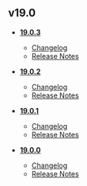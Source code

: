 ## v19.0
* **[19.0.3](19.0.3)**
	* [Changelog](19.0.3/changelog.md)
	* [Release Notes](19.0.3/release_notes.md)

* **[19.0.2](19.0.2)**
	* [Changelog](19.0.2/changelog.md)
	* [Release Notes](19.0.2/release_notes.md)

* **[19.0.1](19.0.1)**
	* [Changelog](19.0.1/changelog.md)
	* [Release Notes](19.0.1/release_notes.md)

* **[19.0.0](19.0.0)**
	* [Changelog](19.0.0/changelog.md)
	* [Release Notes](19.0.0/release_notes.md)
